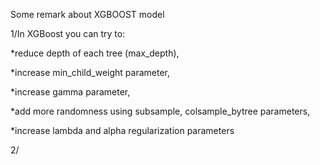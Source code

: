 Some remark about XGBOOST model

1/In XGBoost you can try to:

*reduce depth of each tree (max_depth),

*increase min_child_weight parameter,

*increase gamma parameter,

*add more randomness using subsample, colsample_bytree parameters,

*increase lambda and alpha regularization parameters

2/
